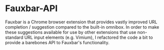 Fauxbar-API
===========

Fauxbar is a Chrome browser extension that provides vastly improved URL completion / suggestion compared to the built-in omnibox. In order to make these suggestions available for use by other extensions that use non-standard URL input elements (e.g. Vimium), I refactored the code a bit to provide a barebones API to Fauxbar's functionality.
